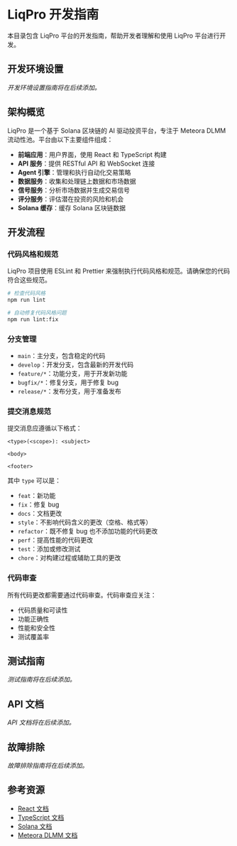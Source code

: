 # LiqPro 开发指南

本目录包含 LiqPro 平台的开发指南，帮助开发者理解和使用 LiqPro 平台进行开发。

## 开发环境设置

*开发环境设置指南将在后续添加。*

## 架构概览

LiqPro 是一个基于 Solana 区块链的 AI 驱动投资平台，专注于 Meteora DLMM 流动性池。平台由以下主要组件组成：

- **前端应用**：用户界面，使用 React 和 TypeScript 构建
- **API 服务**：提供 RESTful API 和 WebSocket 连接
- **Agent 引擎**：管理和执行自动化交易策略
- **数据服务**：收集和处理链上数据和市场数据
- **信号服务**：分析市场数据并生成交易信号
- **评分服务**：评估潜在投资的风险和机会
- **Solana 缓存**：缓存 Solana 区块链数据

## 开发流程

### 代码风格和规范

LiqPro 项目使用 ESLint 和 Prettier 来强制执行代码风格和规范。请确保您的代码符合这些规范。

```bash
# 检查代码风格
npm run lint

# 自动修复代码风格问题
npm run lint:fix
```

### 分支管理

- `main`：主分支，包含稳定的代码
- `develop`：开发分支，包含最新的开发代码
- `feature/*`：功能分支，用于开发新功能
- `bugfix/*`：修复分支，用于修复 bug
- `release/*`：发布分支，用于准备发布

### 提交消息规范

提交消息应遵循以下格式：

```
<type>(<scope>): <subject>

<body>

<footer>
```

其中 `type` 可以是：

- `feat`：新功能
- `fix`：修复 bug
- `docs`：文档更改
- `style`：不影响代码含义的更改（空格、格式等）
- `refactor`：既不修复 bug 也不添加功能的代码更改
- `perf`：提高性能的代码更改
- `test`：添加或修改测试
- `chore`：对构建过程或辅助工具的更改

### 代码审查

所有代码更改都需要通过代码审查。代码审查应关注：

- 代码质量和可读性
- 功能正确性
- 性能和安全性
- 测试覆盖率

## 测试指南

*测试指南将在后续添加。*

## API 文档

*API 文档将在后续添加。*

## 故障排除

*故障排除指南将在后续添加。*

## 参考资源

- [React 文档](https://reactjs.org/docs/getting-started.html)
- [TypeScript 文档](https://www.typescriptlang.org/docs/)
- [Solana 文档](https://docs.solana.com/)
- [Meteora DLMM 文档](https://docs.meteora.ag/) 
